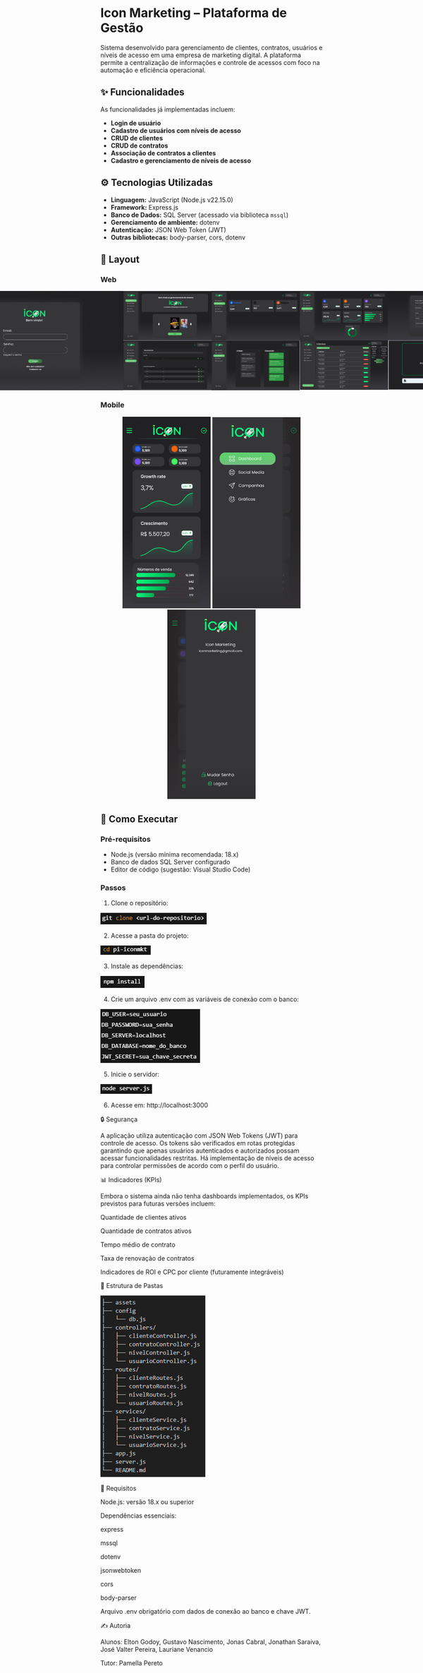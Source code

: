 # Icon Marketing – Plataforma de Gestão

Sistema desenvolvido para gerenciamento de clientes, contratos, usuários e níveis de acesso em uma empresa de marketing digital. A plataforma permite a centralização de informações e controle de acessos com foco na automação e eficiência operacional.

## ✨ Funcionalidades

As funcionalidades já implementadas incluem:

- **Login de usuário**
- **Cadastro de usuários com níveis de acesso**
- **CRUD de clientes**
- **CRUD de contratos**
- **Associação de contratos a clientes**
- **Cadastro e gerenciamento de níveis de acesso**

## ⚙️ Tecnologias Utilizadas

- **Linguagem:** JavaScript (Node.js v22.15.0)
- **Framework:** Express.js
- **Banco de Dados:** SQL Server (acessado via biblioteca `mssql`)
- **Gerenciamento de ambiente:** dotenv
- **Autenticação:** JSON Web Token (JWT)
- **Outras bibliotecas:** body-parser, cors, dotenv

## 🎨 Layout

### Web

<p align="center" style="display: flex; align-items: flex-start; justify-content: center;">
  <img alt="Tela do aplicativo versão Web" src="./src/assets/web1.png" width="400px">

  <img alt="Telas do aplicativo versão Web" src="./src/assets/web2.png" width="400px">

  <img alt="Telas do aplicativo versão Web" src="./src/assets/web3.png" width="400px">
</p>

### Mobile

<p align="center">
  <img alt="Tela do aplicativo versão mobile" src="./src/assets/mobile1.png" width="200px">

  <img alt="Tela do aplicativo versão mobile" src="./src/assets/mobile2.png" width="200px">

  <img alt="Tela do aplicativo versão mobile" src="./src/assets/mobile3.png" width="200px">
</p>

## 🚀 Como Executar

### Pré-requisitos

- Node.js (versão mínima recomendada: 18.x)
- Banco de dados SQL Server configurado
- Editor de código (sugestão: Visual Studio Code)

### Passos

1. Clone o repositório:

  <img src="./src/assets/1.png">

2. Acesse a pasta do projeto:

  <img src="./src/assets/2.png">

3. Instale as dependências:

  <img src="./src/assets/3.png">

4. Crie um arquivo .env com as variáveis de conexão com o banco:

  <img src="./src/assets/4.png">

5. Inicie o servidor:

  <img src="./src/assets/5.png">

6. Acesse em: http://localhost:3000

🔒 Segurança

A aplicação utiliza autenticação com JSON Web Tokens (JWT) para controle de acesso. Os tokens são verificados em rotas protegidas garantindo que apenas usuários autenticados e autorizados possam acessar funcionalidades restritas. Há implementação de níveis de acesso para controlar permissões de acordo com o perfil do usuário.

📊 Indicadores (KPIs)

Embora o sistema ainda não tenha dashboards implementados, os KPIs previstos para futuras versões incluem:

Quantidade de clientes ativos

Quantidade de contratos ativos

Tempo médio de contrato

Taxa de renovação de contratos

Indicadores de ROI e CPC por cliente (futuramente integráveis)

📁 Estrutura de Pastas

<img src="./src/assets/estrutura.png">

📌 Requisitos

Node.js: versão 18.x ou superior

Dependências essenciais:

express

mssql

dotenv

jsonwebtoken

cors

body-parser

Arquivo .env obrigatório com dados de conexão ao banco e chave JWT.

✍️ Autoria

Alunos: Elton Godoy, Gustavo Nascimento, Jonas Cabral, Jonathan Saraiva, José Valter Pereira, Lauriane Venancio

Tutor: Pamella Pereto